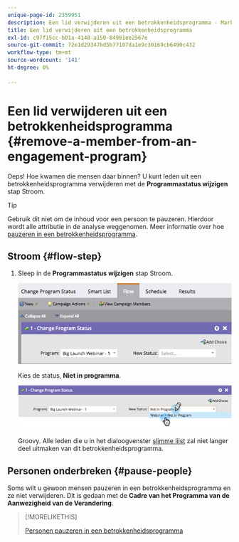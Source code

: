 ```yaml
---
unique-page-id: 2359951
description: Een lid verwijderen uit een betrokkenheidsprogramma - Marketo Docs - Productdocumentatie
title: Een lid verwijderen uit een betrokkenheidsprogramma
exl-id: c97f15cc-b01a-4148-a150-84901ee2567e
source-git-commit: 72e1d29347bd5b77107da1e9c30169cb6490c432
workflow-type: tm+mt
source-wordcount: '141'
ht-degree: 0%

---
```


# Een lid verwijderen uit een betrokkenheidsprogramma {#remove-a-member-from-an-engagement-program}

Oeps! Hoe kwamen die mensen daar binnen? U kunt leden uit een betrokkenheidsprogramma verwijderen met de **Programmastatus wijzigen** stap Stroom.

>[!TIP]
>
>Gebruik dit niet om de inhoud voor een persoon te pauzeren. Hierdoor wordt alle attributie in de analyse weggenomen. Meer informatie over hoe [pauzeren in een betrokkenheidsprogramma](/help/marketo/product-docs/email-marketing/drip-nurturing/using-engagement-programs/pause-people-in-an-engagement-program.md).

## Stroom {#flow-step}

1. Sleep in de **Programmastatus wijzigen** stap Stroom.

   ![](assets/image2014-9-15-18-3a15-3a57.png)

   Kies de status, **Niet in programma**.

   ![](assets/image2014-9-15-18-3a16-3a2.png)

   Groovy. Alle leden die u in het dialoogvenster [slimme lijst](/help/marketo/product-docs/core-marketo-concepts/smart-lists-and-static-lists/creating-a-smart-list/create-a-smart-list.md) zal niet langer deel uitmaken van dit betrokkenheidsprogramma.

## Personen onderbreken  {#pause-people}

Soms wilt u gewoon mensen pauzeren in een betrokkenheidsprogramma en ze niet verwijderen. Dit is gedaan met de **Cadre van het Programma van de Aanwezigheid van de Verandering**.

>[!MORELIKETHIS]
>
>[Personen pauzeren in een betrokkenheidsprogramma](/help/marketo/product-docs/email-marketing/drip-nurturing/using-engagement-programs/pause-people-in-an-engagement-program.md)

